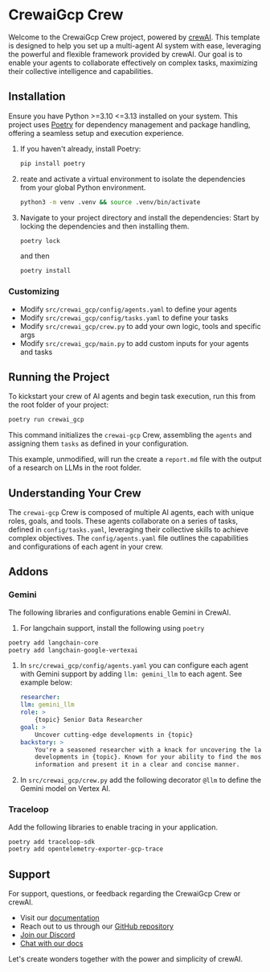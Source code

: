 # CrewaiGcp Crew

Welcome to the CrewaiGcp Crew project, powered by [crewAI](https://crewai.com). This template is designed to help you set up a multi-agent AI system with ease, leveraging the powerful and flexible framework provided by crewAI. Our goal is to enable your agents to collaborate effectively on complex tasks, maximizing their collective intelligence and capabilities.

## Installation

Ensure you have Python >=3.10 <=3.13 installed on your system. This project uses [Poetry](https://python-poetry.org/) for dependency management and package handling, offering a seamless setup and execution experience.

1. If you haven't already, install Poetry:

    ```bash
    pip install poetry
    ```

1. reate and activate a virtual environment to isolate the dependencies from your global Python environment.  

    ```bash
    python3 -m venv .venv && source .venv/bin/activate
    ```  

1. Navigate to your project directory and install the dependencies: Start by locking the dependencies and then installing them.

    
    ```bash
    poetry lock
    ```  
    and then

    ```bash
    poetry install
    ```

### Customizing  

- Modify `src/crewai_gcp/config/agents.yaml` to define your agents
- Modify `src/crewai_gcp/config/tasks.yaml` to define your tasks
- Modify `src/crewai_gcp/crew.py` to add your own logic, tools and specific args
- Modify `src/crewai_gcp/main.py` to add custom inputs for your agents and tasks

## Running the Project

To kickstart your crew of AI agents and begin task execution, run this from the root folder of your project:

```bash
poetry run crewai_gcp
```

This command initializes the `crewai-gcp` Crew, assembling the `agents` and assigning them `tasks` as defined in your configuration.

This example, unmodified, will run the create a `report.md` file with the output of a research on LLMs in the root folder.

## Understanding Your Crew

The `crewai-gcp` Crew is composed of multiple AI agents, each with unique roles, goals, and tools. These agents collaborate on a series of tasks, defined in `config/tasks.yaml`, leveraging their collective skills to achieve complex objectives. The `config/agents.yaml` file outlines the capabilities and configurations of each agent in your crew.


## Addons 

### Gemini
The following libraries and configurations enable Gemini in CrewAI.  

1. For langchain support, install the following using `poetry`

```bash
poetry add langchain-core
poetry add langchain-google-vertexai
```

1. In `src/crewai_gcp/config/agents.yaml` you can configure each agent with Gemini support by adding `llm: gemini_llm` to each agent. See example below:   

    ```yaml
    researcher:
    llm: gemini_llm
    role: >
        {topic} Senior Data Researcher
    goal: >
        Uncover cutting-edge developments in {topic}
    backstory: >
        You're a seasoned researcher with a knack for uncovering the latest
        developments in {topic}. Known for your ability to find the most relevant
        information and present it in a clear and concise manner.
    ```

1. In `src/crewai_gcp/crew.py` add the following decorator `@llm` to define the Gemini model on Vertex AI.


### Traceloop
Add the following libraries to enable tracing in your application.

```bash
poetry add traceloop-sdk
poetry add opentelemetry-exporter-gcp-trace
```

## Support

For support, questions, or feedback regarding the CrewaiGcp Crew or crewAI.

- Visit our [documentation](https://docs.crewai.com)
- Reach out to us through our [GitHub repository](https://github.com/joaomdmoura/crewai)
- [Join our Discord](https://discord.com/invite/X4JWnZnxPb)
- [Chat with our docs](https://chatg.pt/DWjSBZn)

Let's create wonders together with the power and simplicity of crewAI.
